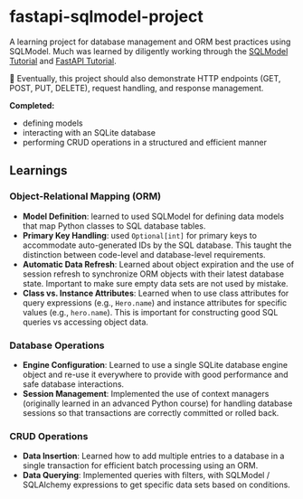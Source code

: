 # fastapi-sqlmodel-project
 
A learning project for database management and ORM best practices using SQLModel. Much was learned by diligently working through the [SQLModel Tutorial](https://sqlmodel.tiangolo.com/tutorial/) and [FastAPI Tutorial](https://fastapi.tiangolo.com/tutorial/).

🚧 Eventually, this project should also demonstrate HTTP endpoints (GET, POST, PUT, DELETE), request handling, and response management.

**Completed:**
- defining models
- interacting with an SQLite database
- performing CRUD operations in a structured and efficient manner

## Learnings

### Object-Relational Mapping (ORM)
- **Model Definition**: learned to used SQLModel for defining data models that map Python classes to SQL database tables.
- **Primary Key Handling**: used `Optional[int]` for primary keys to accommodate auto-generated IDs by the SQL database. This taught the distinction between code-level and database-level requirements.
- **Automatic Data Refresh**: Learned about object expiration and the use of session refresh to synchronize ORM objects with their latest database state. Important to make sure empty data sets are not used by mistake.
- **Class vs. Instance Attributes**: Learned when to use class attributes for query expressions (e.g., `Hero.name`) and instance attributes for specific values (e.g., `hero.name`). This is important for constructing good SQL queries vs accessing object data.

### Database Operations
- **Engine Configuration**: Learned to use a single SQLite database engine object and re-use it everywhere to provide with good performance and safe database interactions.
- **Session Management**: Implemented the use of context managers (originally learned in an advanced Python course) for handling database sessions so that transactions are correctly committed or rolled back.

### CRUD Operations
- **Data Insertion**: Learned how to add multiple entries to a database in a single transaction for efficient batch processing using an ORM.
- **Data Querying**: Implemented queries with filters, with SQLModel / SQLAlchemy expressions to get specific data sets based on conditions.

